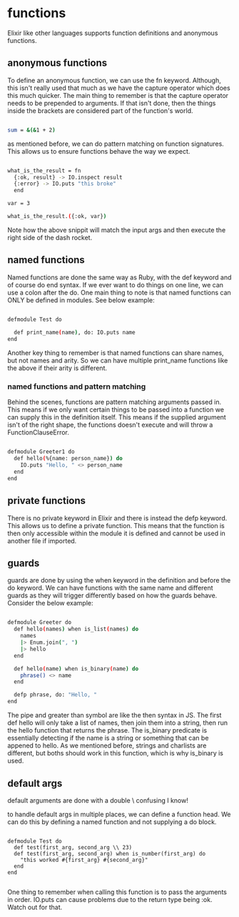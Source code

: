 # functions

Elixir like other languages supports function definitions and anonymous functions.


## anonymous functions

To define an anonymous function, we can use the fn keyword. Although, this isn't really used that much as we have the capture operator which does this much quicker. The main thing to remember is that the capture operator needs to be prepended to arguments. If that isn't done, then the things inside the brackets are considered part of the function's world.

```bash

sum = &(&1 + 2)

```

as mentioned before, we can do pattern matching on function signatures. This allows us to ensure functions behave the way we expect.

```bash

what_is_the_result = fn
  {:ok, result} -> IO.inspect result
  {:error} -> IO.puts "this broke"
  end

var = 3

what_is_the_result.({:ok, var})

```

Note how the above snippit will match the input args and then execute the right side of the dash rocket.


## named functions

Named functions are done the same way as Ruby, with the def keyword and of course do end syntax. If we ever want to do things on one line, we can use a colon after the do. One main thing to note is that named functions can ONLY be defined in modules. See below example:

```bash

defmodule Test do
  
  def print_name(name), do: IO.puts name
end


```

Another key thing to remember is that named functions can share names, but not names and arity. So we can have multiple print_name functions like the above if their arity is different.


### named functions and pattern matching

Behind the scenes, functions are pattern matching arguments passed in. This means if we only want certain things to be passed into a function we can supply this in the definition itself. This means if the supplied argument isn't of the right shape, the functions doesn't execute and will throw a FunctionClauseError.

```bash

defmodule Greeter1 do
  def hello(%{name: person_name}) do
    IO.puts "Hello, " <> person_name
  end
end

```


## private functions

There is no private keyword in Elixir and there is instead the defp keyword. This allows us to define a private function. This means that the function is then only accessible within the module it is defined and cannot be used in another file if imported.




## guards

guards are done by using the when keyword in the definition and before the do keyword. We can have functions with the same name and different guards as they will trigger differently based on how the guards behave. Consider the below example:

```bash

defmodule Greeter do
  def hello(names) when is_list(names) do
    names
    |> Enum.join(", ")
    |> hello
  end

  def hello(name) when is_binary(name) do
    phrase() <> name
  end

  defp phrase, do: "Hello, "
end

```

The pipe and greater than symbol are like the then syntax in JS. The first def hello will only take a list of names, then join them into a string, then run the hello function that returns the phrase. The is_binary predicate is essentially detecting if the name is a string or something that can be appened to hello. As we mentioned before, strings and charlists are different, but boths should work in this function, which is why is_binary is used.

## default args

default arguments are done with a double \\ confusing I know!

to handle default args in multiple places, we can define a function head. We can do this by defining a named function and not supplying a do block.

```basb

defmodule Test do
  def test(first_arg, second_arg \\ 23)
  def test(first_arg, second_arg) when is_number(first_arg) do
    "this worked #{first_arg} #{second_arg}"
  end
end


```

One thing to remember when calling this function is to pass the arguments in order. IO.puts can cause problems due to the return type being :ok. Watch out for that.